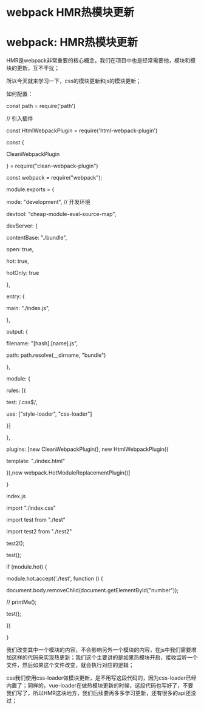 # webpack HMR热模块更新

# webpack: HMR热模块更新

HMR是webpack非常重要的核心概念，我们在项目中也是经常需要他，模块和模块的更新，互不干扰；

所以今天就来学习一下，css的模块更新和js的模块更新；

如何配置：

const path = require('path')

// 引入插件

const HtmlWebpackPlugin = require('html-webpack-plugin')

const {

CleanWebpackPlugin

} = require("clean-webpack-plugin")

const webpack = require("webpack");

module.exports = {

mode: "development", // 开发环境

devtool: "cheap-module-eval-source-map",

devServer: {

contentBase: "./bundle",

open: true,

hot: true,

hotOnly: true

},

entry: {

main: "./index.js",

},

output: {

filename: "[hash].[name].js",

path: path.resolve(__dirname, "bundle")

},

module: {

rules: [{

test: /\.css$/,

use: ["style-loader", "css-loader"]

}]

},

plugins: [new CleanWebpackPlugin(), new HtmlWebpackPlugin({

template: "./index.html"

}),new webpack.HotModuleReplacementPlugin()]

}

index.js

import "./index.css"

import test from "./test"

import test2 from "./test2"

test2();

test();

if (module.hot) {

module.hot.accept('./test', function () {

document.body.removeChild(document.getElementById("number"));

// printMe();

test();

})

}

我们改变其中一个模块的内容，不会影响另外一个模块的内容，在js中我们需要增加这样的代码来实现热更新；我们这个主要讲的是如果热模块开启，接收监听一个文件，然后如果这个文件改变，就会执行对应的逻辑；

css我们使用css-loader做模块更新，是不用写这段代码的，因为css-loader已经内置了；同样的，vue-loader在做热模块更新的时候，这段代码也写好了，不要我们写了，所以HMR这块地方，我们后续要再多多学习更新，还有很多的api还没过；